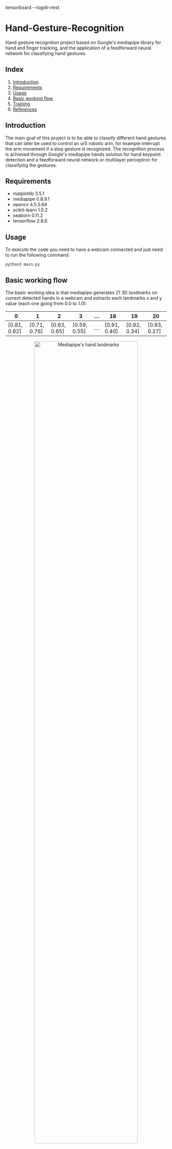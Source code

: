tensorboard --logdir=test
# Hand-Gesture-Recognition
Hand gesture recognition project based on Google's mediapipe library for hand and finger tracking, and the application of a feedforward neural network for classifying hand gestures.

## Index
1. [Introduction](#Introduction)
2. [Requirements](#Requirements)
3. [Usage](#Usage)
4. [Basic working flow](#basic-working-flow)
5. [Training](#Training)
6. [References](#References)

## Introduction
The main goal of this project is to be able to classify different hand gestures that can later be used to control an ur5 robotic arm, for example interrupt the arm movement if a stop gesture is recognized. 
The recognition process is achieved through Google's mediapipe hands solution for hand keypoint detection and a feedforward neural network or multilayer perceptron for classifying the gestures.

## Requirements
* matplotlib 3.5.1
* mediapipe  0.8.9.1
* opencv 4.5.5.64
* scikit-learn 1.0.2
* seaborn 0.11.2
* tensorflow 2.8.0

## Usage
To execute the code you need to have a webcam connected and just need to run the following command:
```
python3 main.py
```

## Basic working flow
The basic working idea is that mediapipe generates 21 3D landmarks on current detected hands in a webcam and extracts each landmarks x and y value (each one going from 0.0 to 1.0):

| 0 | 1 | 2 | 3 | .... | 18 | 19 | 20 |
| - | - | - | - | ---- | -- | -- | -- |
| [0.81, 0.82] | [0.71, 0.76] | [0.63, 0.65] | [0.59, 0.55] | .... | [0.91, 0.40] | [0.92, 0.34] | [0.93, 0.27] |

<p align="center">
  <img src="https://google.github.io/mediapipe/images/mobile/hand_landmarks.png" title="Mediapipe's hand landmarks" style="width:80%;">
</p>

The x and y values are then multiplied, respectively, by the frame width and frame height in order to get pixel coordinates for each keypoint.

| 0 | 1 | 2 | 3 | .... | 18 | 19 | 20 |
| - | - | - | - | ---- | -- | -- | -- |
| [521.86, 394.18] | [454.98, 366.42] | [406.18, 312.48] | [376.36, 262.41] | .... | [581.03, 193.41] | [588.94, 161.57] | [593.04, 129.48] |

After that the landmarks are transformed to relative position with respect to the wrist keypoint (keypoint 0), so that the hand landmarks are not relative to the current position of the hand in the captured frame.

| 0 | 1 | 2 | 3 | .... | 18 | 19 | 20 |
| - | - | - | - | ---- | -- | -- | -- |
| [0.0, 0.0] | [-66.87, -27.76] | [-115.68, 81.69] | [-145.50, -131.76] | .... | [59.17, 200.77] | [67.08, -232.61] | [71.18, 264.70] |

Then convert the list into a one-dimensional list.

| One dimensional list |
| ------------------------------- |
| 0.0, 0.0, -66.87, -27.76, -115.68, 81.69, -145.50, -131.76, .... , 59.17, 200.77, 67.08, -232.61, 71.18, 264.70 |

Get max & min values of landmarks list in order to apply min-max normalization method.

| Normalzied one dimensional list |
| ------------------------------- |
| 0.0, 0.0, -0.20, -0.08, -0.35, 0.25, -0.44, -0.39, ...., 0.18, -0.61, 0.20, -0.70, 0.21, -0.80 |

At this point, based on the weights gained during the training phase, it prints the current detected class.

## Training

